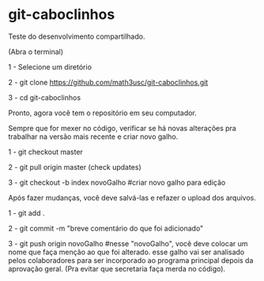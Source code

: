 # git-caboclinhos
Teste do desenvolvimento compartilhado.

(Abra o terminal)

1 - Selecione um diretório

2 - git clone https://github.com/math3usc/git-caboclinhos.git

3 - cd git-caboclinhos

Pronto, agora você tem o repositório em seu computador.

Sempre que for mexer no código, verificar se há novas alterações pra trabalhar na versão mais recente e criar novo galho.

1 - git checkout master

2 - git pull origin master (check updates)

3 - git checkout -b index novoGalho
#criar novo galho para edição

Após fazer mudanças, você deve salvá-las e refazer o upload dos arquivos.

1 - git add .

2 - git commit -m "breve comentário do que foi adicionado"

3 - git push origin novoGalho
#nesse "novoGalho", você deve colocar um nome que faça menção ao que foi alterado. esse galho vai ser analisado pelos colaboradores para ser incorporado ao programa principal depois da aprovação geral. (Pra evitar que secretaria faça merda no código).
